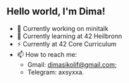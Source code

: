 ## Hello world, I'm Dima!

- 🔭 Currently working on minitalk
- 🌱 Currently learning at 42 Heilbronn
- ⚡ Currently at 42 Core Curriculum
- 📫 How to reach me:
  - Gmail: dimasikolif@gmail.com;
  - Telegram: axsyxxa.
